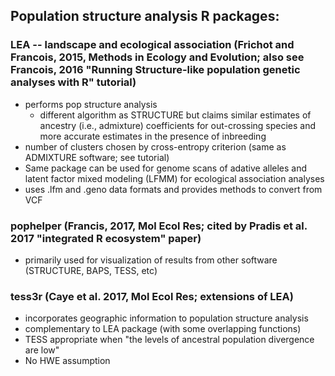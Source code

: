 ## Population structure analysis R packages:

### LEA -- landscape and ecological association (Frichot and Francois, 2015, Methods in Ecology and Evolution; also see Francois, 2016 "Running Structure-like population genetic analyses with R" tutorial)
- performs pop structure analysis
    - different algorithm as STRUCTURE but claims similar estimates of ancestry (i.e., admixture) coefficients for out-crossing species and more accurate estimates in the presence of inbreeding
- number of clusters chosen by cross-entropy criterion (same as ADMIXTURE software; see tutorial)
- Same package can be used for genome scans of adative alleles and latent factor mixed modeling (LFMM) for ecological association analyses
- uses .lfm and .geno data formats and provides methods to convert from VCF

### pophelper (Francis, 2017, Mol Ecol Res; cited by Pradis et al. 2017 "integrated R ecosystem" paper)
- primarily used for visualization of results from other software (STRUCTURE, BAPS, TESS, etc)

### tess3r (Caye et al. 2017, Mol Ecol Res; extensions of LEA)
- incorporates geographic information to population structure analysis
- complementary to LEA package (with some overlapping functions)
- TESS appropriate when "the levels of ancestral population divergence are low"
- No HWE assumption
